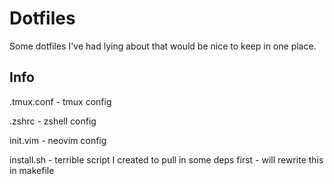 # Dotfiles

Some dotfiles I've had lying about that would be nice to keep in one place.

## Info
.tmux.conf - tmux config

.zshrc - zshell config

init.vim - neovim config

install.sh - terrible script I created to pull in some deps first - will rewrite this in makefile

